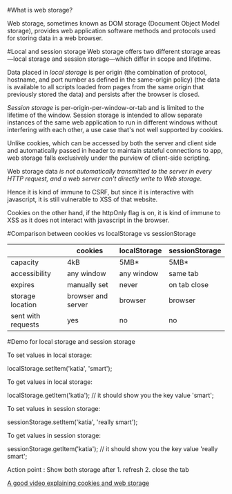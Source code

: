 #What is web storage?

Web storage, sometimes known as DOM storage (Document Object Model storage), provides web application software methods and protocols used for storing data in a web browser.

#Local and session storage
Web storage offers two different storage areas—local storage and session storage—which differ in scope and lifetime.  

Data placed in *local storage* is per origin (the combination of protocol, hostname, and port number as defined in the same-origin policy) (the data is available to all scripts loaded from pages from the same origin that previously stored the data) and persists after the browser is closed.

*Session storage* is per-origin-per-window-or-tab and is limited to the lifetime of the window. Session storage is intended to allow separate instances of the same web application to run in different windows without interfering with each other, a use case that's not well supported by cookies.

Unlike cookies, which can be accessed by both the server and client side and automatically passed in header to maintain stateful connections to app, web storage falls exclusively under the purview of client-side scripting.

Web storage data *is not automatically transmitted to the server in every HTTP request, and a web server can't directly write to Web storage.*

Hence it is kind of immune to CSRF, but since it is interactive with javascript, it is still vulnerable to XSS of that website.

Cookies on the other hand, if the httpOnly flag is on, it is kind of immune to XSS as it does not interact with javascript in the browser.

#Comparison between cookies vs localStorage vs  sessionStorage

|                    | cookies             | localStorage   |sessionStorage   |
|---                 |---                  |---             |---              |
| capacity           | 4kB                 |  5MB*          | 5MB*            |
| accessibility      | any window          | any window     | same tab           |
| expires            | manually set        | never          | on tab close                |
| storage location   | browser and server  | browser        | browser |
| sent with requests | yes                 | no             | no      |


#Demo for local storage and session storage

To set values in local storage:  

localStorage.setItem('katia', 'smart');  

To get values in local storage:  

localStorage.getItem('katia');
// it should show you the key value 'smart';

To set values in session storage:

sessionStorage.setItem('katia', 'really smart');

To get values in session storage:

sessionStorage.getItem('katia');
// it should show you the key value 'really smart';

Action point :
Show both storage after 1. refresh 2. close the tab


[A good video explaining cookies and web storage](https://www.youtube.com/watch?v=AwicscsvGLg)

